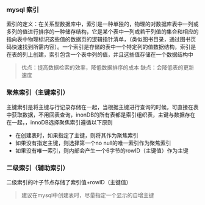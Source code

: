### mysql 索引
索引的定义：在关系型数据库中，索引是一种单独的，物理的对数据库表中一列或多列的值进行排序的一种储存结构，它是某个表中一列或若干列值的集合和相应的指向表中物理标识这些值的数据页的逻辑指针清单，（类似图书目录，通过图书页码快速找到所需内容）。一个索引是存储的表中一个特定列的值数据结构，索引是在表的列上创建，索引包含一个表中列的值，并且这些值存储在一个数据结构中

> 优点：提高数据检索的效率，降低数据排序的成本
缺点：会降低表的更新速度

### 聚焦索引（主键索引）

主键索引是将主键与行记录存储在一起，当根据主键进行查询的时候，可直接在表中获取数据，不用回表查询，inonDB的所有表都是索引组织表，主键与数据存在在一起，，innoDB选择聚焦索引遵循以下原则

- 在创建表时，如果指定了主键，则将其作为聚焦索引
- 如果没有指定主键，则选择第一个no null的唯一索引作为聚焦索引
- 如果没有唯一索引，则内部会产生一个6字节的rowID（主键值）作为主键

### 二级索引（辅助索引）

二级索引的叶子节点存储了索引值+rowID（主键值）

> 建议在mysql中创建表时，尽量指定一个显示的自增主键
>
> 